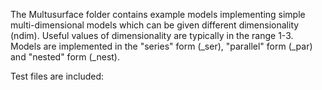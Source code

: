 The Multusurface folder contains example models implementing simple multi-dimensional models which can be given 
different dimensionality (ndim). Useful values of dimensionality are typically in the range 1-3. Models are implemented 
in the "series" form (_ser), "parallel" form (_par) and "nested" form (_nest).

Test files are included:

